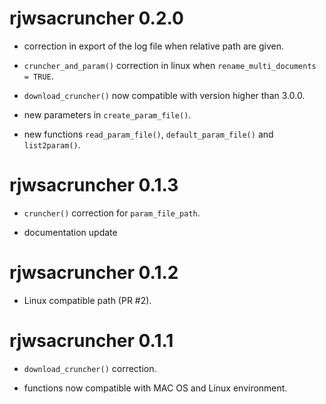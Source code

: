 # rjwsacruncher 0.2.0

- correction in export of the log file when relative path are given.

- `cruncher_and_param()` correction in linux when `rename_multi_documents = TRUE`.

- `download_cruncher()` now compatible with version higher than 3.0.0.

- new parameters in `create_param_file()`.

- new functions `read_param_file()`, `default_param_file()` and `list2param()`. 

# rjwsacruncher 0.1.3

- `cruncher()` correction for `param_file_path`.

- documentation update

# rjwsacruncher 0.1.2

- Linux compatible path (PR #2).


# rjwsacruncher 0.1.1

- `download_cruncher()` correction.

- functions now compatible with MAC OS and Linux environment.